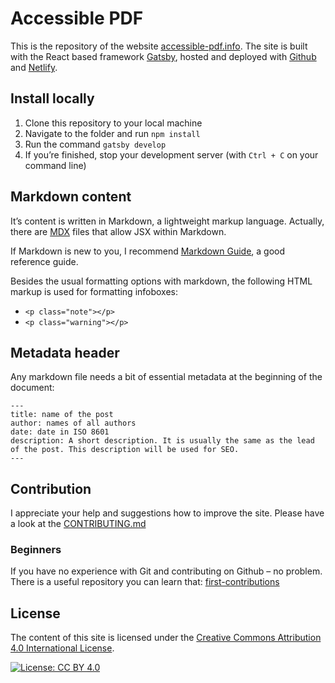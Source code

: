 # Accessible PDF

This is the repository of the website [accessible-pdf.info](https://accessible-pdf.info). The site is built with the React based framework [Gatsby](https://www.gatsbyjs.com/), hosted and deployed with [Github](https://github.com/) and [Netlify](https://www.netlify.com/).

## Install locally

1. Clone this repository to your local machine
2. Navigate to the folder and run `npm install`
3. Run the command `gatsby develop`
4. If you’re finished, stop your development server (with `Ctrl + C` on your command line)

## Markdown content

It’s content is written in Markdown, a lightweight markup language. Actually, there are [MDX](https://mdxjs.com/) files that allow JSX within Markdown.

If Markdown is new to you, I recommend [Markdown Guide](https://www.markdownguide.org/), a good reference guide.

Besides the usual formatting options with markdown, the following HTML markup is used for formatting infoboxes:

- `<p class="note"></p>`
- `<p class="warning"></p>`

## Metadata header

Any markdown file needs a bit of essential metadata at the beginning of the document:

```
---
title: name of the post
author: names of all authors
date: date in ISO 8601 
description: A short description. It is usually the same as the lead of the post. This description will be used for SEO.
---
```

## Contribution

I appreciate your help and suggestions how to improve the site. Please have a look at the [CONTRIBUTING.md](CONTRIBUTING.md)

### Beginners

If you have no experience with Git and contributing on Github – no problem. There is a useful repository you can learn that: [first-contributions](https://github.com/firstcontributions/first-contributions)

## License

The content of this site is licensed under the [Creative Commons Attribution 4.0 International License](http://creativecommons.org/licenses/by/4.0/).

[![License: CC BY 4.0](https://img.shields.io/badge/License-CC%20BY%204.0-lightgrey.svg)](https://creativecommons.org/licenses/by/4.0/)